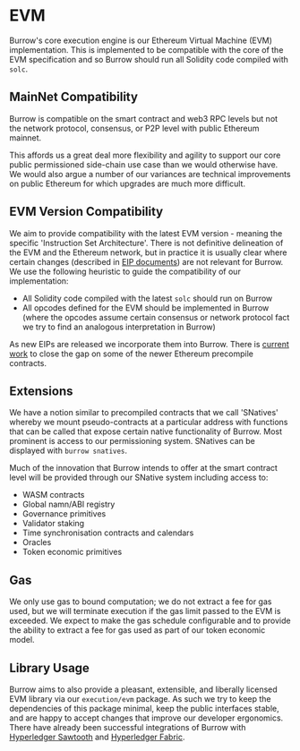 # EVM

Burrow's core execution engine is our Ethereum Virtual Machine (EVM) implementation. This is implemented to be compatible with the core of the EVM specification 
and so Burrow should run all Solidity code compiled with `solc`.

## MainNet Compatibility

Burrow is compatible on the smart contract and web3 RPC levels but not the network protocol, consensus, or P2P level with public Ethereum mainnet.

This affords us a great deal more flexibility and agility to support our core public permissioned side-chain use case than we would otherwise have. 
We would also argue a number of our variances are technical improvements on public Ethereum for which upgrades are much more difficult.

## EVM Version Compatibility

We aim to provide compatibility with the latest EVM version - meaning the specific 'Instruction Set Architecture'. There is not definitive delineation of the EVM
and the Ethereum network, but in practice it is usually clear where certain changes (described in [EIP documents](https://github.com/ethereum/EIPs)) are not relevant for Burrow. 
We use the following heuristic to guide the compatibility of our implementation:

- All Solidity code compiled with the latest `solc` should run on Burrow
- All opcodes defined for the EVM should be implemented in Burrow (where the opcodes assume certain consensus or network protocol fact we try to find an analogous interpretation in Burrow)

As new EIPs are released we incorporate them into Burrow. There is [current work](https://github.com/hyperledger/burrow/issues/1240) to close the gap on some of the newer 
Ethereum precompile contracts.

## Extensions

We have a notion similar to precompiled contracts that we call 'SNatives' whereby we mount pseudo-contracts at a particular address with functions that can be called that expose
certain native functionality of Burrow. Most prominent is access to our permissioning system. SNatives can be displayed with `burrow snatives`.

Much of the innovation that Burrow intends to offer at the smart contract level will be provided through our SNative system including access to:

- WASM contracts
- Global namn/ABI registry
- Governance primitives
- Validator staking
- Time synchronisation contracts and calendars
- Oracles
- Token economic primitives

## Gas

We only use gas to bound computation; we do not extract a fee for gas used, but we will terminate execution if the gas limit passed to the EVM is exceeded. 
We expect to make the gas schedule configurable and to provide the ability to extract a fee for gas used as part of our token economic model.

## Library Usage

Burrow aims to also provide a pleasant, extensible, and liberally licensed EVM library via our `execution/evm` package. As such we try to keep the dependencies of this package minimal, 
keep the public interfaces stable, and are happy to accept changes that improve our developer ergonomics. There have already been successful integrations of Burrow with 
[Hyperledger Sawtooth](https://github.com/hyperledger/sawtooth-seth) and [Hyperledger Fabric](https://github.com/hyperledger/fabric-chaincode-evm). 
